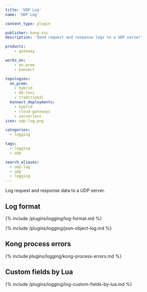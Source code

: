 ```yaml
---
title: 'UDP Log'
name: 'UDP Log'

content_type: plugin

publisher: kong-inc
description: 'Send request and response logs to a UDP server'

products:
    - gateway

works_on:
    - on-prem
    - konnect

topologies:
  on_prem:
    - hybrid
    - db-less
    - traditional
  konnect_deployments:
    - hybrid
    - cloud-gateways
    - serverless
icon: udp-log.png

categories:
  - logging

tags:
  - logging
  - udp

search_aliases:
  - udp-log
  - udp
  - logging
---
```


Log request and response data to a UDP server.

## Log format

{% include /plugins/logging/log-format.md %}

{% include /plugins/logging/json-object-log.md %}

## Kong process errors

{% include plugins/logging/kong-process-errors.md %}

## Custom fields by Lua

{% include /plugins/logging/log-custom-fields-by-lua.md %}
